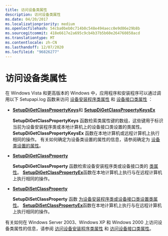 ```yaml
---
title: 访问设备类属性
description: 访问设备类属性
ms.date: 04/20/2017
ms.localizationpriority: medium
ms.openlocfilehash: 54cba0beb0c714b0c548e494aecc0e9d06e29b8b
ms.sourcegitcommit: 418e6617e2a695c9cb4b37b5b60e264760858acd
ms.translationtype: MT
ms.contentlocale: zh-CN
ms.lasthandoff: 12/07/2020
ms.locfileid: "96826277"
---
```

# <a name="accessing-device-class-properties"></a>访问设备类属性


在 Windows Vista 和更高版本的 Windows 中，应用程序和安装程序可以通过调用以下 Setupapi.log 函数来访问 [设备安装程序类属性](/previous-versions/ff542239(v=vs.85)) 和 [设备接口类属性](/previous-versions/ff541406(v=vs.85)) ：

-   [**SetupDiGetClassPropertyKeys**](/windows/win32/api/setupapi/nf-setupapi-setupdigetclasspropertykeys)和 [ **SetupDiGetClassPropertyKeysEx**](/windows/win32/api/setupapi/nf-setupapi-setupdigetclasspropertykeysexw)

    **SetupDiGetClassPropertyKeys** 函数检索类属性键的数组，这些键用于标识当前为设备安装程序类或本地计算机上的设备接口类设置的类属性。 **SetupDiGetClassPropertyKeysEx** 函数在本地计算机或远程计算机上执行相同的操作。 有关如何确定为设备类设置的属性的信息，请参阅确定为 [设备类设置的属性](determining-which-properties-are-set-for-a-device-class.md)。

-   [**SetupDiGetClassProperty**](/windows/win32/api/setupapi/nf-setupapi-setupdigetclasspropertyw)

    **SetupDiGetClassProperty** 函数检索设备安装程序类或设备接口类的 [类属性](retrieving-a-device-class-property-value.md)。 [**SetupDiGetClassPropertyEx**](/windows/win32/api/setupapi/nf-setupapi-setupdigetclasspropertyexw)函数在本地计算机上执行与在远程计算机上执行相同的操作。

-   [**SetupDiSetClassProperty**](/windows/win32/api/setupapi/nf-setupapi-setupdisetclasspropertyw)

    **SetupDiSetClassProperty** 函数 [为设备安装程序类或设备接口类设置类属性](setting-a-device-class-property-value.md)。 [**SetupDiSetClassPropertyEx**](/windows/win32/api/setupapi/nf-setupapi-setupdisetclasspropertyexw)函数在本地计算机上执行与在远程计算机上执行相同的操作。

有关如何在 Windows Server 2003、Windows XP 和 Windows 2000 上访问设备类属性的信息，请参阅 [访问设备安装程序类属性](accessing-device-setup-class-properties.md) 和 [访问设备接口类属性](accessing-device-interface-class-properties.md)。

 

